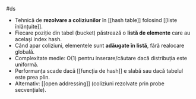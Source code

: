 #ds 
- Tehnică de **rezolvare a coliziunilor** în [[hash table]] folosind [[liste înlănțuite]].
- Fiecare poziție din tabel (bucket) păstrează o **listă de elemente** care au același index hash.
- Când apar coliziuni, elementele sunt **adăugate în listă**, fără realocare globală.
- Complexitate medie: O(1) pentru inserare/căutare dacă distribuția este uniformă.
- Performanța scade dacă [[funcția de hash]] e slabă sau dacă tabelul este prea plin.
- Alternativ: [[open addressing]] (coliziuni rezolvate prin probe secvențiale).

